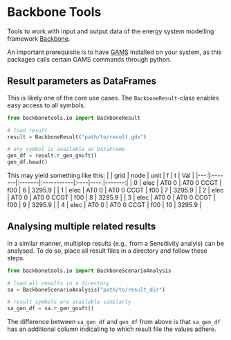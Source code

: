 # Backbone Tools

Tools to work with input and output data of the energy system modelling framework [Backbone](https://gitlab.vtt.fi/backbone/backbone/).

An important prerequisite is to have [GAMS](https://www.gams.com/) installed on your system, as this packages calls certain GAMS commands through python.

## Result parameters as DataFrames
This is likely one of the core use cases. The `BackboneResult`-class enables easy access to all symbols.

```python
from backbonetools.io import BackboneResult

# load result
result = BackboneResult("path/to/result.gdx")

# any symbol is available as DataFrame
gen_df = result.r_gen_gnuft()
gen_df.head()
```
This may yield something like this:
|    | grid   | node   | unit       | f   |   t |    Val |
|---:|:-------|:-------|:-----------|:----|----:|-------:|
|  0 | elec   | AT0 0  | AT0 0 CCGT | f00 |   6 | 3295.9 |
|  1 | elec   | AT0 0  | AT0 0 CCGT | f00 |   7 | 3295.9 |
|  2 | elec   | AT0 0  | AT0 0 CCGT | f00 |   8 | 3295.9 |
|  3 | elec   | AT0 0  | AT0 0 CCGT | f00 |   9 | 3295.9 |
|  4 | elec   | AT0 0  | AT0 0 CCGT | f00 |  10 | 3295.9 |


## Analysing multiple related results

In a similar manner, multiplep results (e.g., from a Sensitivity analyis) can be analysed. To do so, place all result files in a directory and follow these steps.

```python
from backbonetools.io import BackboneScenarioAnalysis

# load all results in a directory
sa = BackboneScenarioAnalysis("path/to/result_dir")

# result symbols are available similarly
sa_gen_df = sa.r_gen_gnuft()
```

The difference between `sa_gen_df` and `gen_df` from above is that `sa_gen_df` has an additional column indicating to which result file the values adhere.